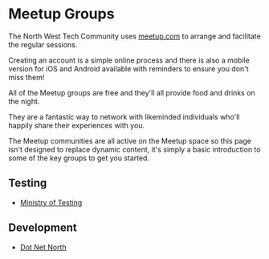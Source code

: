 # Meetup Groups

The North West Tech Community uses [meetup.com](https://www.meetup.com/) to arrange and facilitate the regular sessions.

Creating an account is a simple online process and there is also a mobile version for iOS and Android available with reminders to ensure you don't miss them!

All of the Meetup groups are free and they'll all provide food and drinks on the night.

They are a fantastic way to network with likeminded individuals who'll happily share their experiences with you.

The Meetup communities are all active on the Meetup space so this page isn't designed to replace dynamic content, it's simply a basic introduction to some of the key groups to get you started.

## Testing

* [Ministry of Testing](https://www.meetup.com/Ministry-of-Testing-Manchester/)

## Development

* [Dot Net North](https://www.meetup.com/DotNetNorth/)